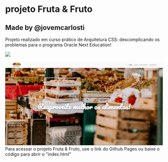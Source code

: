 # projeto Fruta & Fruto
## Made by @jovemcarlosti

Projeto realizado em curso prático de Arquitetura CSS: descomplicando os problemas para o programa Oracle Next Education!

![](https://guiadeti.com.br/wp-content/uploads/2022/06/guia-cursos-one.png)

![](./assets/img/preview_site.png)
Para acessar o projeto Fruta & Fruto, use o link do Github Pages ou baixe o código para abrir o "index.html"